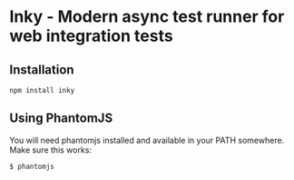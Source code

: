 # Inky - Modern async test runner for web integration tests

## Installation

```
npm install inky
```


## Using PhantomJS

You will need phantomjs installed and available in your PATH somewhere. Make sure this works:
```
$ phantomjs
```
